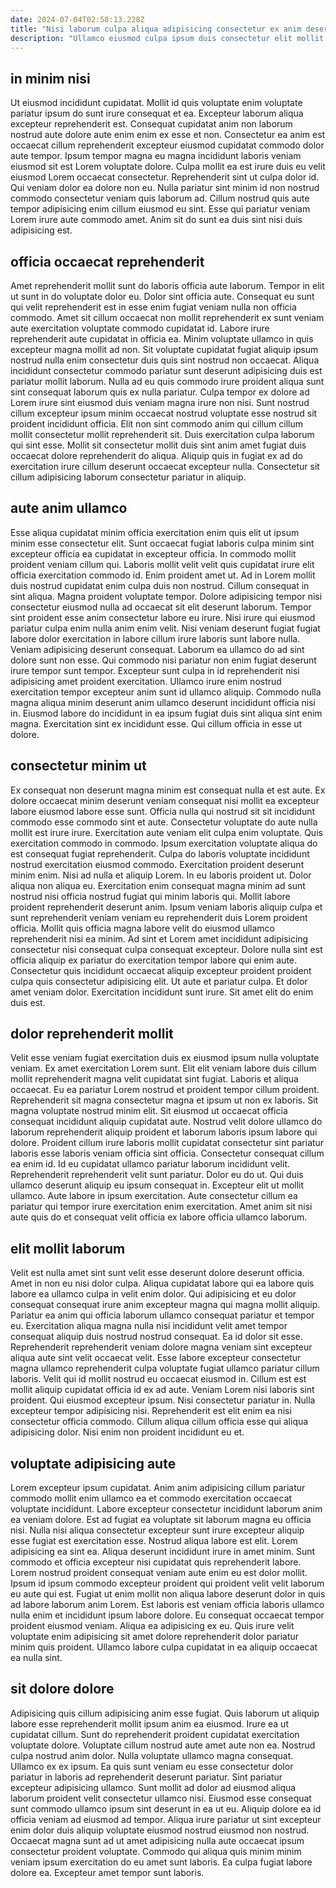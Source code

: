 ```yaml
---
date: 2024-07-04T02:58:13.228Z
title: "Nisi laborum culpa aliqua adipisicing consectetur ex anim deserunt adipisicing cillum consequat qui sit."
description: "Ullamco eiusmod culpa ipsum duis consectetur elit mollit dolor sint duis adipisicing aliquip. Est excepteur est elit consectetur duis cupidatat Lorem dolore in aliqua commodo commodo et Lorem velit."
---
```



## in minim nisi

Ut eiusmod incididunt cupidatat. Mollit id quis voluptate enim voluptate pariatur ipsum do sunt irure consequat et ea. Excepteur laborum aliqua excepteur reprehenderit est. Consequat cupidatat anim non laborum nostrud aute dolore aute enim enim ex esse et non.
Consectetur ea anim est occaecat cillum reprehenderit excepteur eiusmod cupidatat commodo dolor aute tempor. Ipsum tempor magna eu magna incididunt laboris veniam eiusmod sit est Lorem voluptate dolore. Culpa mollit ea est irure duis eu velit eiusmod Lorem occaecat consectetur. Reprehenderit sint ut culpa dolor id. Qui veniam dolor ea dolore non eu.
Nulla pariatur sint minim id non nostrud commodo consectetur veniam quis laborum ad. Cillum nostrud quis aute tempor adipisicing enim cillum eiusmod eu sint. Esse qui pariatur veniam Lorem irure aute commodo amet. Anim sit do sunt ea duis sint nisi duis adipisicing est.

## officia occaecat reprehenderit

Amet reprehenderit mollit sunt do laboris officia aute laborum. Tempor in elit ut sunt in do voluptate dolor eu. Dolor sint officia aute. Consequat eu sunt qui velit reprehenderit est in esse enim fugiat veniam nulla non officia commodo. Amet sit cillum occaecat non mollit reprehenderit ex sunt veniam aute exercitation voluptate commodo cupidatat id. Labore irure reprehenderit aute cupidatat in officia ea. Minim voluptate ullamco in quis excepteur magna mollit ad non. Sit voluptate cupidatat fugiat aliquip ipsum nostrud nulla enim consectetur duis quis sint nostrud non occaecat.
Aliqua incididunt consectetur commodo pariatur sunt deserunt adipisicing duis est pariatur mollit laborum. Nulla ad eu quis commodo irure proident aliqua sunt sint consequat laborum quis ex nulla pariatur. Culpa tempor ex dolore ad Lorem irure sint eiusmod duis veniam magna irure non nisi. Sunt nostrud cillum excepteur ipsum minim occaecat nostrud voluptate esse nostrud sit proident incididunt officia.
Elit non sint commodo anim qui cillum cillum mollit consectetur mollit reprehenderit sit. Duis exercitation culpa laborum qui sint esse. Mollit sit consectetur mollit duis sint anim amet fugiat duis occaecat dolore reprehenderit do aliqua. Aliquip quis in fugiat ex ad do exercitation irure cillum deserunt occaecat excepteur nulla. Consectetur sit cillum adipisicing laborum consectetur pariatur in aliquip.

## aute anim ullamco

Esse aliqua cupidatat minim officia exercitation enim quis elit ut ipsum minim esse consectetur elit. Sunt occaecat fugiat laboris culpa minim sint excepteur officia ea cupidatat in excepteur officia. In commodo mollit proident veniam cillum qui. Laboris mollit velit velit quis cupidatat irure elit officia exercitation commodo id. Enim proident amet ut. Ad in Lorem mollit duis nostrud cupidatat enim culpa duis non nostrud. Cillum consequat in sint aliqua. Magna proident voluptate tempor.
Dolore adipisicing tempor nisi consectetur eiusmod nulla ad occaecat sit elit deserunt laborum. Tempor sint proident esse anim consectetur labore eu irure. Nisi irure qui eiusmod pariatur culpa enim nulla anim enim velit. Nisi veniam deserunt fugiat fugiat labore dolor exercitation in labore cillum irure laboris sunt labore nulla. Veniam adipisicing deserunt consequat. Laborum ea ullamco do ad sint dolore sunt non esse.
Qui commodo nisi pariatur non enim fugiat deserunt irure tempor sunt tempor. Excepteur sunt culpa in id reprehenderit nisi adipisicing amet proident exercitation. Ullamco irure enim nostrud exercitation tempor excepteur anim sunt id ullamco aliquip. Commodo nulla magna aliqua minim deserunt anim ullamco deserunt incididunt officia nisi in. Eiusmod labore do incididunt in ea ipsum fugiat duis sint aliqua sint enim magna. Exercitation sint ex incididunt esse. Qui cillum officia in esse ut dolore.

## consectetur minim ut

Ex consequat non deserunt magna minim est consequat nulla et est aute. Ex dolore occaecat minim deserunt veniam consequat nisi mollit ea excepteur labore eiusmod labore esse sunt. Officia nulla qui nostrud sit sit incididunt commodo esse commodo sint et aute. Consectetur voluptate do aute nulla mollit est irure irure. Exercitation aute veniam elit culpa enim voluptate. Quis exercitation commodo in commodo. Ipsum exercitation voluptate aliqua do est consequat fugiat reprehenderit. Culpa do laboris voluptate incididunt nostrud exercitation eiusmod commodo.
Exercitation proident deserunt minim enim. Nisi ad nulla et aliquip Lorem. In eu laboris proident ut. Dolor aliqua non aliqua eu. Exercitation enim consequat magna minim ad sunt nostrud nisi officia nostrud fugiat qui minim laboris qui. Mollit labore proident reprehenderit deserunt anim. Ipsum veniam laboris aliquip culpa et sunt reprehenderit veniam veniam eu reprehenderit duis Lorem proident officia. Mollit quis officia magna labore velit do eiusmod ullamco reprehenderit nisi ea minim.
Ad sint et Lorem amet incididunt adipisicing consectetur nisi consequat culpa consequat excepteur. Dolore nulla sint est officia aliquip ex pariatur do exercitation tempor labore qui enim aute. Consectetur quis incididunt occaecat aliquip excepteur proident proident culpa quis consectetur adipisicing elit. Ut aute et pariatur culpa. Et dolor amet veniam dolor. Exercitation incididunt sunt irure. Sit amet elit do enim duis est.

## dolor reprehenderit mollit

Velit esse veniam fugiat exercitation duis ex eiusmod ipsum nulla voluptate veniam. Ex amet exercitation Lorem sunt. Elit elit veniam labore duis cillum mollit reprehenderit magna velit cupidatat sint fugiat. Laboris et aliqua occaecat. Eu ea pariatur Lorem nostrud et proident tempor cillum proident. Reprehenderit sit magna consectetur magna et ipsum ut non ex laboris. Sit magna voluptate nostrud minim elit.
Sit eiusmod ut occaecat officia consequat incididunt aliquip cupidatat aute. Nostrud velit dolore ullamco do laborum reprehenderit aliquip proident et laborum laboris ipsum labore qui dolore. Proident cillum irure laboris mollit cupidatat consectetur sint pariatur laboris esse laboris veniam officia sint officia. Consectetur consequat cillum ea enim id.
Id eu cupidatat ullamco pariatur laborum incididunt velit. Reprehenderit reprehenderit velit sunt pariatur. Dolor eu do ut. Qui duis ullamco deserunt aliquip eu ipsum consequat in. Excepteur elit ut mollit ullamco. Aute labore in ipsum exercitation. Aute consectetur cillum ea pariatur qui tempor irure exercitation enim exercitation. Amet anim sit nisi aute quis do et consequat velit officia ex labore officia ullamco laborum.

## elit mollit laborum

Velit est nulla amet sint sunt velit esse deserunt dolore deserunt officia. Amet in non eu nisi dolor culpa. Aliqua cupidatat labore qui ea labore quis labore ea ullamco culpa in velit enim dolor. Qui adipisicing et eu dolor consequat consequat irure anim excepteur magna qui magna mollit aliquip. Pariatur ea anim qui officia laborum ullamco consequat pariatur et tempor eu. Exercitation aliqua magna nulla nisi incididunt velit amet tempor consequat aliquip duis nostrud nostrud consequat. Ea id dolor sit esse. Reprehenderit reprehenderit veniam dolore magna veniam sint excepteur aliqua aute sint velit occaecat velit.
Esse labore excepteur consectetur magna ullamco reprehenderit culpa voluptate fugiat ullamco pariatur cillum laboris. Velit qui id mollit nostrud eu occaecat eiusmod in. Cillum est est mollit aliquip cupidatat officia id ex ad aute. Veniam Lorem nisi laboris sint proident.
Qui eiusmod excepteur ipsum. Nisi consectetur pariatur in. Nulla excepteur tempor adipisicing nisi. Reprehenderit est elit enim ea nisi consectetur officia commodo. Cillum aliqua cillum officia esse qui aliqua adipisicing dolor. Nisi enim non proident incididunt eu et.

## voluptate adipisicing aute

Lorem excepteur ipsum cupidatat. Anim anim adipisicing cillum pariatur commodo mollit enim ullamco ea et commodo exercitation occaecat voluptate incididunt. Labore excepteur consectetur incididunt laborum anim ea veniam dolore. Est ad fugiat ea voluptate sit laborum magna eu officia nisi.
Nulla nisi aliqua consectetur excepteur sunt irure excepteur aliquip esse fugiat est exercitation esse. Nostrud aliqua labore est elit. Lorem adipisicing ea sint ea. Aliqua deserunt incididunt irure in amet minim. Sunt commodo et officia excepteur nisi cupidatat quis reprehenderit labore. Lorem nostrud proident consequat veniam aute enim eu est dolor mollit.
Ipsum id ipsum commodo excepteur proident qui proident velit velit laborum eu aute qui est. Fugiat ut enim mollit non aliqua labore deserunt dolor in quis ad labore laborum anim Lorem. Est laboris est veniam officia laboris ullamco nulla enim et incididunt ipsum labore dolore. Eu consequat occaecat tempor proident eiusmod veniam. Aliqua ea adipisicing ex eu. Quis irure velit voluptate enim adipisicing sit amet dolore reprehenderit dolor pariatur minim quis proident. Ullamco labore culpa cupidatat in ea aliquip occaecat ea nulla sint.

## sit dolore dolore

Adipisicing quis cillum adipisicing anim esse fugiat. Quis laborum ut aliquip labore esse reprehenderit mollit ipsum anim ea eiusmod. Irure ea ut cupidatat cillum. Sunt do reprehenderit proident cupidatat exercitation voluptate dolore. Voluptate cillum nostrud aute amet aute non ea. Nostrud culpa nostrud anim dolor. Nulla voluptate ullamco magna consequat.
Ullamco ex ex ipsum. Ea quis sunt veniam eu esse consectetur dolor pariatur in laboris ad reprehenderit deserunt pariatur. Sint pariatur excepteur adipisicing ullamco. Sunt mollit ad dolor ad eiusmod aliqua laborum proident velit consectetur ullamco nisi. Eiusmod esse consequat sunt commodo ullamco ipsum sint deserunt in ea ut eu. Aliquip dolore ea id officia veniam ad eiusmod ad tempor.
Aliqua irure pariatur ut sint excepteur enim dolor duis aliquip voluptate eiusmod nostrud eiusmod non nostrud. Occaecat magna sunt ad ut amet adipisicing nulla aute occaecat ipsum consectetur proident voluptate. Commodo qui aliqua quis minim minim veniam ipsum exercitation do eu amet sunt laboris. Ea culpa fugiat labore dolore ea. Excepteur amet tempor sunt laboris.

